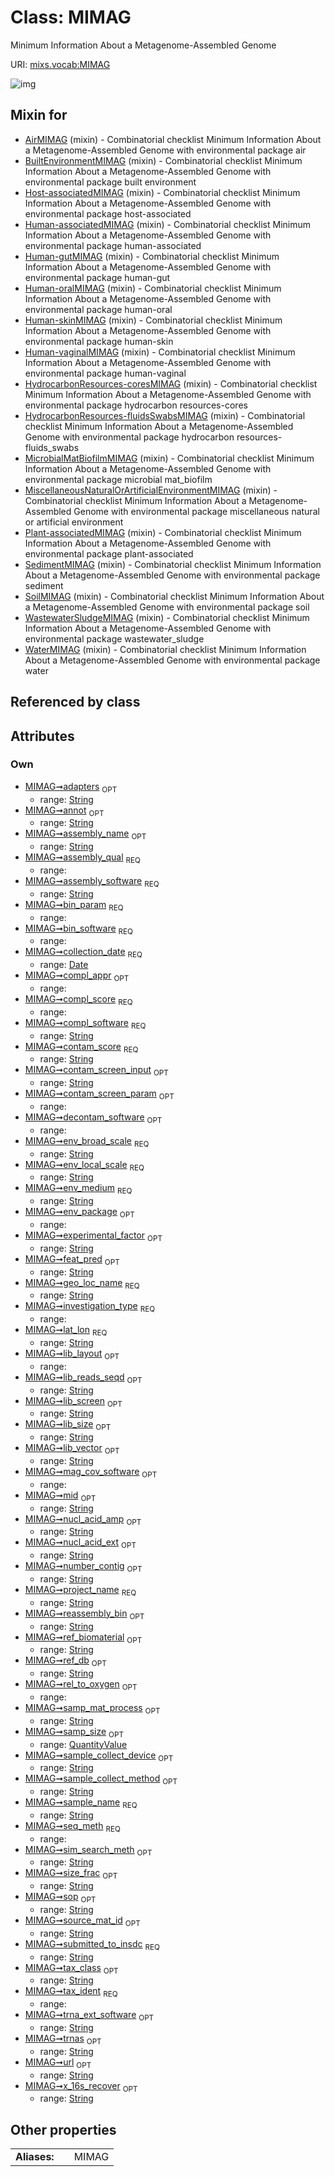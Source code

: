 
# Class: MIMAG


Minimum Information About a Metagenome-Assembled Genome

URI: [mixs.vocab:MIMAG](https://w3id.org/mixs/vocab/MIMAG)


![img](http://yuml.me/diagram/nofunky;dir:TB/class/[QuantityValue],[QuantityValue]<samp_size%200..1-++[MIMAG&#124;submitted_to_insdc:string;investigation_type:investigation_type_enum;sample_name:string;project_name:string;experimental_factor:string%20%3F;lat_lon:string;geo_loc_name:string;collection_date:date;env_broad_scale:string;env_local_scale:string;env_medium:string;env_package:env_package_enum%20%3F;ref_biomaterial:string%20%3F;source_mat_id:string%20%3F;rel_to_oxygen:rel_to_oxygen_enum%20%3F;sample_collect_device:string%20%3F;sample_collect_method:string%20%3F;samp_mat_process:string%20%3F;size_frac:string%20%3F;nucl_acid_ext:string%20%3F;nucl_acid_amp:string%20%3F;lib_size:string%20%3F;lib_reads_seqd:string%20%3F;lib_layout:lib_layout_enum%20%3F;lib_vector:string%20%3F;lib_screen:string%20%3F;mid:string%20%3F;adapters:string%20%3F;seq_meth:seq_meth_enum;tax_ident:tax_ident_enum;assembly_qual:assembly_qual_enum;assembly_name:string%20%3F;assembly_software:string;annot:string%20%3F;number_contig:string%20%3F;feat_pred:string%20%3F;ref_db:string%20%3F;sim_search_meth:string%20%3F;tax_class:string%20%3F;x_16s_recover:string%20%3F;trnas:string%20%3F;trna_ext_software:string%20%3F;compl_score:compl_score_enum;compl_software:string;compl_appr:compl_appr_enum%20%3F;contam_score:string;contam_screen_input:string%20%3F;contam_screen_param:contam_screen_param_enum%20%3F;decontam_software:decontam_software_enum%20%3F;bin_param:bin_param_enum;bin_software:bin_software_enum;reassembly_bin:string%20%3F;mag_cov_software:mag_cov_software_enum%20%3F;url:string%20%3F;sop:string%20%3F],[WaterMIMAG]uses%20-.->[MIMAG],[WastewaterSludgeMIMAG]uses%20-.->[MIMAG],[SoilMIMAG]uses%20-.->[MIMAG],[SedimentMIMAG]uses%20-.->[MIMAG],[Plant-associatedMIMAG]uses%20-.->[MIMAG],[MiscellaneousNaturalOrArtificialEnvironmentMIMAG]uses%20-.->[MIMAG],[MicrobialMatBiofilmMIMAG]uses%20-.->[MIMAG],[HydrocarbonResources-fluidsSwabsMIMAG]uses%20-.->[MIMAG],[HydrocarbonResources-coresMIMAG]uses%20-.->[MIMAG],[Human-vaginalMIMAG]uses%20-.->[MIMAG],[Human-skinMIMAG]uses%20-.->[MIMAG],[Human-oralMIMAG]uses%20-.->[MIMAG],[Human-gutMIMAG]uses%20-.->[MIMAG],[Human-associatedMIMAG]uses%20-.->[MIMAG],[Host-associatedMIMAG]uses%20-.->[MIMAG],[BuiltEnvironmentMIMAG]uses%20-.->[MIMAG],[AirMIMAG]uses%20-.->[MIMAG],[WaterMIMAG],[WastewaterSludgeMIMAG],[SoilMIMAG],[SedimentMIMAG],[Plant-associatedMIMAG],[MiscellaneousNaturalOrArtificialEnvironmentMIMAG],[MicrobialMatBiofilmMIMAG],[HydrocarbonResources-fluidsSwabsMIMAG],[HydrocarbonResources-coresMIMAG],[Human-vaginalMIMAG],[Human-skinMIMAG],[Human-oralMIMAG],[Human-gutMIMAG],[Human-associatedMIMAG],[Host-associatedMIMAG],[BuiltEnvironmentMIMAG],[AirMIMAG])

## Mixin for

 * [AirMIMAG](AirMIMAG.md) (mixin)  - Combinatorial checklist Minimum Information About a Metagenome-Assembled Genome with environmental package air
 * [BuiltEnvironmentMIMAG](BuiltEnvironmentMIMAG.md) (mixin)  - Combinatorial checklist Minimum Information About a Metagenome-Assembled Genome with environmental package built environment
 * [Host-associatedMIMAG](Host-associatedMIMAG.md) (mixin)  - Combinatorial checklist Minimum Information About a Metagenome-Assembled Genome with environmental package host-associated
 * [Human-associatedMIMAG](Human-associatedMIMAG.md) (mixin)  - Combinatorial checklist Minimum Information About a Metagenome-Assembled Genome with environmental package human-associated
 * [Human-gutMIMAG](Human-gutMIMAG.md) (mixin)  - Combinatorial checklist Minimum Information About a Metagenome-Assembled Genome with environmental package human-gut
 * [Human-oralMIMAG](Human-oralMIMAG.md) (mixin)  - Combinatorial checklist Minimum Information About a Metagenome-Assembled Genome with environmental package human-oral
 * [Human-skinMIMAG](Human-skinMIMAG.md) (mixin)  - Combinatorial checklist Minimum Information About a Metagenome-Assembled Genome with environmental package human-skin
 * [Human-vaginalMIMAG](Human-vaginalMIMAG.md) (mixin)  - Combinatorial checklist Minimum Information About a Metagenome-Assembled Genome with environmental package human-vaginal
 * [HydrocarbonResources-coresMIMAG](HydrocarbonResources-coresMIMAG.md) (mixin)  - Combinatorial checklist Minimum Information About a Metagenome-Assembled Genome with environmental package hydrocarbon resources-cores
 * [HydrocarbonResources-fluidsSwabsMIMAG](HydrocarbonResources-fluidsSwabsMIMAG.md) (mixin)  - Combinatorial checklist Minimum Information About a Metagenome-Assembled Genome with environmental package hydrocarbon resources-fluids_swabs
 * [MicrobialMatBiofilmMIMAG](MicrobialMatBiofilmMIMAG.md) (mixin)  - Combinatorial checklist Minimum Information About a Metagenome-Assembled Genome with environmental package microbial mat_biofilm
 * [MiscellaneousNaturalOrArtificialEnvironmentMIMAG](MiscellaneousNaturalOrArtificialEnvironmentMIMAG.md) (mixin)  - Combinatorial checklist Minimum Information About a Metagenome-Assembled Genome with environmental package miscellaneous natural or artificial environment
 * [Plant-associatedMIMAG](Plant-associatedMIMAG.md) (mixin)  - Combinatorial checklist Minimum Information About a Metagenome-Assembled Genome with environmental package plant-associated
 * [SedimentMIMAG](SedimentMIMAG.md) (mixin)  - Combinatorial checklist Minimum Information About a Metagenome-Assembled Genome with environmental package sediment
 * [SoilMIMAG](SoilMIMAG.md) (mixin)  - Combinatorial checklist Minimum Information About a Metagenome-Assembled Genome with environmental package soil
 * [WastewaterSludgeMIMAG](WastewaterSludgeMIMAG.md) (mixin)  - Combinatorial checklist Minimum Information About a Metagenome-Assembled Genome with environmental package wastewater_sludge
 * [WaterMIMAG](WaterMIMAG.md) (mixin)  - Combinatorial checklist Minimum Information About a Metagenome-Assembled Genome with environmental package water

## Referenced by class


## Attributes


### Own

 * [MIMAG➞adapters](MIMAG_adapters.md)  <sub>OPT</sub>
     * range: [String](types/String.md)
 * [MIMAG➞annot](MIMAG_annot.md)  <sub>OPT</sub>
     * range: [String](types/String.md)
 * [MIMAG➞assembly_name](MIMAG_assembly_name.md)  <sub>OPT</sub>
     * range: [String](types/String.md)
 * [MIMAG➞assembly_qual](MIMAG_assembly_qual.md)  <sub>REQ</sub>
     * range: 
 * [MIMAG➞assembly_software](MIMAG_assembly_software.md)  <sub>REQ</sub>
     * range: [String](types/String.md)
 * [MIMAG➞bin_param](MIMAG_bin_param.md)  <sub>REQ</sub>
     * range: 
 * [MIMAG➞bin_software](MIMAG_bin_software.md)  <sub>REQ</sub>
     * range: 
 * [MIMAG➞collection_date](MIMAG_collection_date.md)  <sub>REQ</sub>
     * range: [Date](types/Date.md)
 * [MIMAG➞compl_appr](MIMAG_compl_appr.md)  <sub>OPT</sub>
     * range: 
 * [MIMAG➞compl_score](MIMAG_compl_score.md)  <sub>REQ</sub>
     * range: 
 * [MIMAG➞compl_software](MIMAG_compl_software.md)  <sub>REQ</sub>
     * range: [String](types/String.md)
 * [MIMAG➞contam_score](MIMAG_contam_score.md)  <sub>REQ</sub>
     * range: [String](types/String.md)
 * [MIMAG➞contam_screen_input](MIMAG_contam_screen_input.md)  <sub>OPT</sub>
     * range: [String](types/String.md)
 * [MIMAG➞contam_screen_param](MIMAG_contam_screen_param.md)  <sub>OPT</sub>
     * range: 
 * [MIMAG➞decontam_software](MIMAG_decontam_software.md)  <sub>OPT</sub>
     * range: 
 * [MIMAG➞env_broad_scale](MIMAG_env_broad_scale.md)  <sub>REQ</sub>
     * range: [String](types/String.md)
 * [MIMAG➞env_local_scale](MIMAG_env_local_scale.md)  <sub>REQ</sub>
     * range: [String](types/String.md)
 * [MIMAG➞env_medium](MIMAG_env_medium.md)  <sub>REQ</sub>
     * range: [String](types/String.md)
 * [MIMAG➞env_package](MIMAG_env_package.md)  <sub>OPT</sub>
     * range: 
 * [MIMAG➞experimental_factor](MIMAG_experimental_factor.md)  <sub>OPT</sub>
     * range: [String](types/String.md)
 * [MIMAG➞feat_pred](MIMAG_feat_pred.md)  <sub>OPT</sub>
     * range: [String](types/String.md)
 * [MIMAG➞geo_loc_name](MIMAG_geo_loc_name.md)  <sub>REQ</sub>
     * range: [String](types/String.md)
 * [MIMAG➞investigation_type](MIMAG_investigation_type.md)  <sub>REQ</sub>
     * range: 
 * [MIMAG➞lat_lon](MIMAG_lat_lon.md)  <sub>REQ</sub>
     * range: [String](types/String.md)
 * [MIMAG➞lib_layout](MIMAG_lib_layout.md)  <sub>OPT</sub>
     * range: 
 * [MIMAG➞lib_reads_seqd](MIMAG_lib_reads_seqd.md)  <sub>OPT</sub>
     * range: [String](types/String.md)
 * [MIMAG➞lib_screen](MIMAG_lib_screen.md)  <sub>OPT</sub>
     * range: [String](types/String.md)
 * [MIMAG➞lib_size](MIMAG_lib_size.md)  <sub>OPT</sub>
     * range: [String](types/String.md)
 * [MIMAG➞lib_vector](MIMAG_lib_vector.md)  <sub>OPT</sub>
     * range: [String](types/String.md)
 * [MIMAG➞mag_cov_software](MIMAG_mag_cov_software.md)  <sub>OPT</sub>
     * range: 
 * [MIMAG➞mid](MIMAG_mid.md)  <sub>OPT</sub>
     * range: [String](types/String.md)
 * [MIMAG➞nucl_acid_amp](MIMAG_nucl_acid_amp.md)  <sub>OPT</sub>
     * range: [String](types/String.md)
 * [MIMAG➞nucl_acid_ext](MIMAG_nucl_acid_ext.md)  <sub>OPT</sub>
     * range: [String](types/String.md)
 * [MIMAG➞number_contig](MIMAG_number_contig.md)  <sub>OPT</sub>
     * range: [String](types/String.md)
 * [MIMAG➞project_name](MIMAG_project_name.md)  <sub>REQ</sub>
     * range: [String](types/String.md)
 * [MIMAG➞reassembly_bin](MIMAG_reassembly_bin.md)  <sub>OPT</sub>
     * range: [String](types/String.md)
 * [MIMAG➞ref_biomaterial](MIMAG_ref_biomaterial.md)  <sub>OPT</sub>
     * range: [String](types/String.md)
 * [MIMAG➞ref_db](MIMAG_ref_db.md)  <sub>OPT</sub>
     * range: [String](types/String.md)
 * [MIMAG➞rel_to_oxygen](MIMAG_rel_to_oxygen.md)  <sub>OPT</sub>
     * range: 
 * [MIMAG➞samp_mat_process](MIMAG_samp_mat_process.md)  <sub>OPT</sub>
     * range: [String](types/String.md)
 * [MIMAG➞samp_size](MIMAG_samp_size.md)  <sub>OPT</sub>
     * range: [QuantityValue](QuantityValue.md)
 * [MIMAG➞sample_collect_device](MIMAG_sample_collect_device.md)  <sub>OPT</sub>
     * range: [String](types/String.md)
 * [MIMAG➞sample_collect_method](MIMAG_sample_collect_method.md)  <sub>OPT</sub>
     * range: [String](types/String.md)
 * [MIMAG➞sample_name](MIMAG_sample_name.md)  <sub>REQ</sub>
     * range: [String](types/String.md)
 * [MIMAG➞seq_meth](MIMAG_seq_meth.md)  <sub>REQ</sub>
     * range: 
 * [MIMAG➞sim_search_meth](MIMAG_sim_search_meth.md)  <sub>OPT</sub>
     * range: [String](types/String.md)
 * [MIMAG➞size_frac](MIMAG_size_frac.md)  <sub>OPT</sub>
     * range: [String](types/String.md)
 * [MIMAG➞sop](MIMAG_sop.md)  <sub>OPT</sub>
     * range: [String](types/String.md)
 * [MIMAG➞source_mat_id](MIMAG_source_mat_id.md)  <sub>OPT</sub>
     * range: [String](types/String.md)
 * [MIMAG➞submitted_to_insdc](MIMAG_submitted_to_insdc.md)  <sub>REQ</sub>
     * range: [String](types/String.md)
 * [MIMAG➞tax_class](MIMAG_tax_class.md)  <sub>OPT</sub>
     * range: [String](types/String.md)
 * [MIMAG➞tax_ident](MIMAG_tax_ident.md)  <sub>REQ</sub>
     * range: 
 * [MIMAG➞trna_ext_software](MIMAG_trna_ext_software.md)  <sub>OPT</sub>
     * range: [String](types/String.md)
 * [MIMAG➞trnas](MIMAG_trnas.md)  <sub>OPT</sub>
     * range: [String](types/String.md)
 * [MIMAG➞url](MIMAG_url.md)  <sub>OPT</sub>
     * range: [String](types/String.md)
 * [MIMAG➞x_16s_recover](MIMAG_x_16s_recover.md)  <sub>OPT</sub>
     * range: [String](types/String.md)

## Other properties

|  |  |  |
| --- | --- | --- |
| **Aliases:** | | MIMAG |

